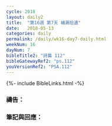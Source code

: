 ```yaml
---
cycle: 2018
layout: daily2
title:  "第16週 第7天 補漏拾遺"
date:   2018-05-13
categories: daily
permalink: /daily/wk16-day7-daily.html
weekNum: 16
dayNum: 7
bibleTitle2: "詩篇 112"
bibleGatewayRef2: "ps.112"
youVersionRef2: "PSA.112"
---
```


{%- include BibleLinks.html -%}

### 禱告：

### 筆記與回應：

